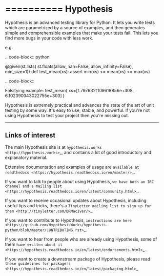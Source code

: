 ==========
Hypothesis
==========

Hypothesis is an advanced testing library for Python. It lets you write tests which
are parametrized by a source of examples, and then generates simple and comprehensible
examples that make your tests fail. This lets you find more bugs in your code with less
work.

e.g.

.. code-block:: python

  @given(st.lists(
    st.floats(allow_nan=False, allow_infinity=False), min_size=1))
  def test_mean(xs):
      assert min(xs) <= mean(xs) <= max(xs)

.. code-block::

  Falsifying example: test_mean(
    xs=[1.7976321109618856e+308, 6.102390043022755e+303]
  )

Hypothesis is extremely practical and advances the state of the art of
unit testing by some way. It's easy to use, stable, and powerful. If
you're not using Hypothesis to test your project then you're missing out.

-----------------
Links of interest
-----------------

The main Hypothesis site is at `hypothesis.works <http://hypothesis.works>`_, and contains a lot
of good introductory and explanatory material.

Extensive documentation and examples of usage are `available at readthedocs <https://hypothesis.readthedocs.io/en/master/>`_.

If you want to talk to people about using Hypothesis, `we have both an IRC channel
and a mailing list <https://hypothesis.readthedocs.io/en/latest/community.html>`_.

If you want to receive occasional updates about Hypothesis, including useful tips and tricks, there's a
`TinyLetter mailing list to sign up for them <http://tinyletter.com/DRMacIver/>`_.

If you want to contribute to Hypothesis, `instructions are here <https://github.com/HypothesisWorks/hypothesis-python/blob/master/CONTRIBUTING.rst>`_.

If you want to hear from people who are already using Hypothesis, some of them `have written
about it <https://hypothesis.readthedocs.io/en/latest/endorsements.html>`_.

If you want to create a downstream package of Hypothesis, please read `these guidelines for packagers <https://hypothesis.readthedocs.io/en/latest/packaging.html>`_
